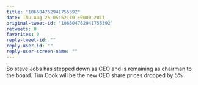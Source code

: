 ```yaml
---
title: "106604762941755392"
date: Thu Aug 25 05:52:10 +0000 2011
original-tweet-id: "106604762941755392"
retweets: 0
favorites: 0
reply-tweet-id: ""
reply-user-id: ""
reply-user-screen-name: ""
---
```

So steve Jobs has stepped down as CEO and is remaining as chairman to the board. Tim Cook will be the new CEO share prices dropped by 5%
